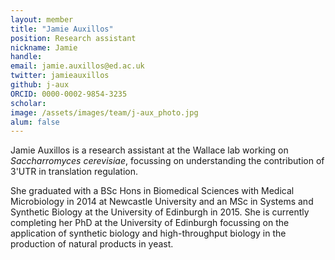```yaml
---
layout: member
title: "Jamie Auxillos"
position: Research assistant
nickname: Jamie
handle: 
email: jamie.auxillos@ed.ac.uk
twitter: jamieauxillos
github: j-aux
ORCID: 0000-0002-9854-3235
scholar: 
image: /assets/images/team/j-aux_photo.jpg
alum: false
---
```


Jamie Auxillos is a research assistant at the Wallace lab working on *Saccharromyces cerevisiae*, focussing on understanding the contribution of 3'UTR in translation regulation.

She graduated with a BSc Hons in Biomedical Sciences with Medical Microbiology in 2014 at Newcastle University and an MSc in Systems and Synthetic Biology at the University of Edinburgh in 2015. She is currently completing her PhD at the University of Edinburgh focussing on the application of synthetic biology and high-throughput biology in the production of natural products in yeast.
